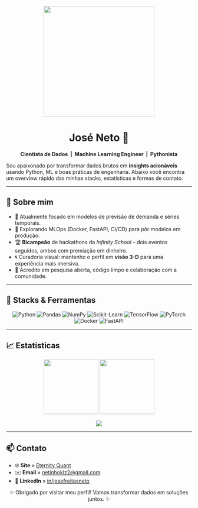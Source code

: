 <!-- banner ----------------------------------------------------------------->
<div align="center">

<!-- 3-D contribution graph -->
<img src="./profile-3d-contrib/profile-night-rainbow.svg" width="300" />


</div>

<h1 align="center">José Neto&nbsp;👋</h1>
<p align="center">
  <b>Cientista de Dados &nbsp;|&nbsp; Machine Learning Engineer &nbsp;|&nbsp; Pythonista</b>
</p>

Sou apaixonado por transformar dados brutos em **insights acionáveis** usando
Python, ML e boas práticas de engenharia. Abaixo você encontra um
overview rápido das minhas stacks, estatísticas e formas de contato.

---

## 🚀 Sobre mim
- 🔭 Atualmente focado em modelos de previsão de demanda e séries temporais.  
- 🌱 Explorando MLOps (Docker, FastAPI, CI/CD) para pôr modelos em produção.  
- 🏆 **Bicampeão** de hackathons da *Infinity School* – dois eventos seguidos, ambos com premiação em dinheiro.  
- 🌀 Curadoria visual: mantenho o perfil em **visão 3-D** para uma experiência mais imersiva.  
- 🤝 Acredito em pesquisa aberta, código limpo e colaboração com a comunidade.

---

## 🔧 Stacks & Ferramentas
<p align="center">
  <img title="Python"   src="https://img.shields.io/badge/Python-3776AB?style=flat&logo=python&logoColor=white"/>
  <img title="Pandas"   src="https://img.shields.io/badge/Pandas-150458?style=flat&logo=pandas&logoColor=white"/>
  <img title="NumPy"    src="https://img.shields.io/badge/Numpy-013243?style=flat&logo=numpy&logoColor=white"/>
  <img title="Scikit-Learn"  src="https://img.shields.io/badge/Scikit--Learn-F7931E?style=flat&logo=scikit-learn&logoColor=white"/>
  <img title="TensorFlow" src="https://img.shields.io/badge/TensorFlow-FF6F00?style=flat&logo=tensorflow&logoColor=white"/>
  <img title="PyTorch"   src="https://img.shields.io/badge/PyTorch-ee4c2c?style=flat&logo=pytorch&logoColor=white"/>
  <img title="Docker"    src="https://img.shields.io/badge/Docker-2496ED?style=flat&logo=docker&logoColor=white"/>
  <img title="FastAPI"   src="https://img.shields.io/badge/FastAPI-009688?style=flat&logo=fastapi&logoColor=white"/>
</p>

---

## 📈 Estatísticas
<p align="center">
  <img src="https://github-readme-stats.vercel.app/api?username=Netinhoklz&show_icons=true&theme=radical&count_private=true" height="148"/>
  <img src="https://streak-stats.demolab.com?user=Netinhoklz&theme=radical&hide_border=true" height="148"/>
</p>

<p align="center">
  <img src="https://github-profile-trophy.vercel.app/?username=Netinhoklz&margin-w=8&row=1&theme=radical"/>
</p>

---

## 📫 Contato
- 🌐 **Site** » [Eternity Quant](https://site-eternity-quant.onrender.com)  
- ✉️ **Email** » [netinhoklz2@gmail.com](mailto:netinhoklz2@gmail.com)  
- 💼 **LinkedIn** » [in/josefreitasneto](https://www.linkedin.com/in/josefreitasneto/)  

<p align="center">✨ Obrigado por visitar meu perfil! Vamos transformar dados em soluções juntos. ✨</p>
